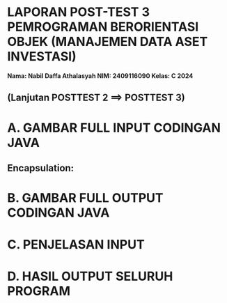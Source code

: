 # LAPORAN POST-TEST 3 PEMROGRAMAN BERORIENTASI OBJEK (MANAJEMEN DATA ASET INVESTASI)

**Nama: Nabil Daffa Athalasyah
NIM: 2409116090
Kelas: C 2024**

## (Lanjutan POSTTEST 2 ==> POSTTEST 3)

# A. GAMBAR FULL INPUT CODINGAN JAVA
## Encapsulation:


# B. GAMBAR FULL OUTPUT CODINGAN JAVA

# C. PENJELASAN INPUT

# D. HASIL OUTPUT SELURUH PROGRAM
